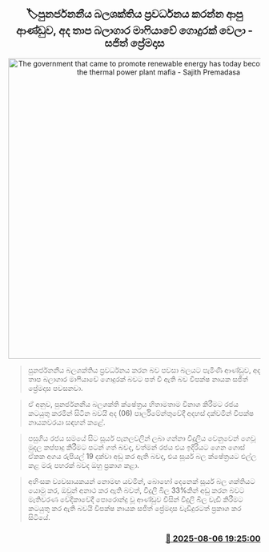 <p align='center'><b><h2 align='center' title='The government that came to promote renewable energy has today become a victim of the thermal power plant mafia - Sajith Premadasa'>🏷පුනර්ජනනීය බලශක්තිය ප්‍රවර්ධනය කරන්න ආපු ආණ්ඩුව, අද  තාප බලාගාර මාෆියාවේ ගොදුරක් වෙලා - සජිත් ප්‍රේමදාස</h2></b></p>
<p align='center'><img src='https://helakuru.sgp1.cdn.digitaloceanspaces.com/esana/images/lib/sajith-premadasa-parliment-2024.jpg' width='600' alt='The government that came to promote renewable energy has today become a victim of the thermal power plant mafia - Sajith Premadasa'></p>

> පුනර්ජනනීය බලශක්තිය ප්‍රවර්ධනය කරන බව පවසා බලයට පැමිණි ආණ්ඩුව, අද තාප බලාගාර මාෆියාවේ ගොදුරක් බවට පත් වී ඇති බව විපක්ෂ නායක සජිත් ප්‍රේමදාස පවසනවා.

> ඒ අනුව, පුනර්ජනනීය බලශක්ති ක්ෂේත්‍රය හිතාමතාම විනාශ කිරීමට රජය කටයුතු කරමින් සිටින බවයි අද (06) පාර්ලිමේන්තුවේදී අදහස් දක්වමින් විපක්ෂ නායකවරයා සඳහන් කළේ.

> පසුගිය රජය සමයේ සිට සූර්ය පැනලවලින් ලබා ගන්නා විදුලිය වෙනුවෙන් ගෙවූ මුදල කප්පාදු කිරීමට පටන් ගත් බවද, වත්මන් රජය එය ඉදිරියට ගෙන ගොස් ඒකක අගය රුපියල් 19 දක්වා අඩු කර ඇති බවද, එය සූර්ය බල ක්ෂේත්‍රයට එල්ල කළ මරු පහරක් බවද ඔහු ප්‍රකාශ කළා.

> අහිංසක ව්‍යවසායකයන් නොමඟ යවමින්, බොහෝ දෙනෙක් සූර්ය බල ශක්තියට යොමු කර, ඔවුන් අනාථ කර ඇති බවත්, විදුලි බිල 33%කින් අඩු කරන බවට මැතිවරණ වේදිකාවේදී පොරොන්දු වූ ආණ්ඩුව විසින් විදුලි බිල වැඩි කිරීමට කටයුතු කර ඇති බවයි විපක්ෂ නායක සජිත් ප්‍රේමදාස වැඩිදුරටත් ප්‍රකාශ කර සිටියේ.



<h3 align='right'><a href='https://www.helakuru.lk/esana/p/112502/'>📅 2025-08-06 19:25:00</a></h3>
